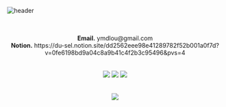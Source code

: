 ![header](https://capsule-render.vercel.app/api?type=waving&color=b2bfc2&height=240&section=header&text=SEOUL&fontSize=60&animation=fadeIn&fontColor=b2bfc2&fontAlign=84&fontAlignY=40)

<div align="center">
<br />
<br />
<b>Email.</b> ymdlou@gmail.com   <br />
<b>Notion.</b> https://du-sel.notion.site/dd2562eee98e41289782f52b001a0f7d?v=0fe6198bd9a04c8a9b41c4f2b3c95496&pvs=4  <br />
<br />
<br />
<img src="https://img.shields.io/badge/Java-007396.svg?style=for-the-badge&logo=Java&logoColor=white"> 
<img src="https://img.shields.io/badge/Spring-6DB33F.svg?style=for-the-badge&logo=spring&logoColor=white"> 
<img src="https://img.shields.io/badge/MySQL-4479A1?style=for-the-badge&logo=MySQL&logoColor=white">
<br />
<br />
<br />
<img src="https://github-readme-stats.vercel.app/api/top-langs/?username=du-sel&layout=compact">
<br />
<br />

</div>
